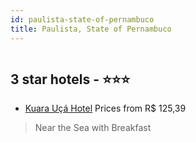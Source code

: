 ```yaml
---
id: paulista-state-of-pernambuco
title: Paulista, State of Pernambuco
---
```


<center><img src="https://static.hotelurbano.com/reservas/prod0/3/3084/56aac94fa2b91_kuara-uca-hotel.jpg" alt="" /></center>


##  3 star hotels - ⭐️⭐️⭐️

-    [Kuara Uçá Hotel](https://us.hurb.com/hotels/paulista/kuara-uca-hotel-3084?cmp=18055) Prices from R$ 125,39
   > Near the Sea with Breakfast
